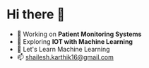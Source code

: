 # Hi there 👋
- 🔭 Working on **Patient Monitoring Systems**
- 🌱 Exploring **IOT with Machine Learning**
- 💬 Let's Learn Machine Learning
- 📫 shailesh.karthik16@gmail.com

